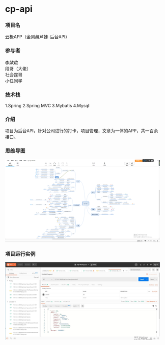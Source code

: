 # cp-api

### 项目名  
云极APP（金刚葫芦娃-后台API）  

### 参与者  
李歘歘  
段哥（大佬）  
社会霆哥  
小任同学  

### 技术栈  
1.Spring
2.Spring MVC
3.Mybatis
4.Mysql

### 介绍  

项目为后台API，针对公司进行的打卡，项目管理，文章为一体的APP，共一百余接口。

### 思维导图  
![整体思维导图](https://github.com/lichuachua/cp-api/blob/master/src/main/webapp/github_images/swdt.png) 

### 项目运行实例  
![Postman运行实例](https://github.com/lichuachua/cp-api/blob/master/src/main/webapp/github_images/yxsl.jpg) 

  
